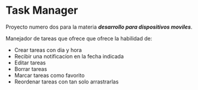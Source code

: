 # Task Manager

Proyecto numero dos para la materia ***desarrollo para dispositivos moviles***.

Manejador de tareas que ofrece que ofrece la habilidad de:
   - Crear tareas con dia y hora
   - Recibir una notificacion en la fecha indicada
   - Editar tareas
   - Borrar tareas
   - Marcar tareas como favorito
   - Reordenar tareas con tan solo arrastrarlas
